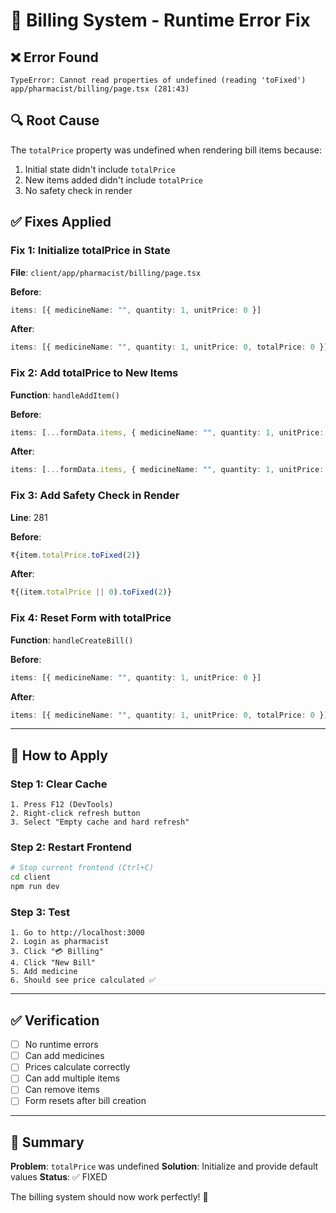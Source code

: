 # 🔧 Billing System - Runtime Error Fix

## ❌ Error Found
```
TypeError: Cannot read properties of undefined (reading 'toFixed')
app/pharmacist/billing/page.tsx (281:43)
```

## 🔍 Root Cause
The `totalPrice` property was undefined when rendering bill items because:
1. Initial state didn't include `totalPrice`
2. New items added didn't include `totalPrice`
3. No safety check in render

## ✅ Fixes Applied

### Fix 1: Initialize totalPrice in State
**File**: `client/app/pharmacist/billing/page.tsx`

**Before**:
```typescript
items: [{ medicineName: "", quantity: 1, unitPrice: 0 }]
```

**After**:
```typescript
items: [{ medicineName: "", quantity: 1, unitPrice: 0, totalPrice: 0 }]
```

### Fix 2: Add totalPrice to New Items
**Function**: `handleAddItem()`

**Before**:
```typescript
items: [...formData.items, { medicineName: "", quantity: 1, unitPrice: 0 }]
```

**After**:
```typescript
items: [...formData.items, { medicineName: "", quantity: 1, unitPrice: 0, totalPrice: 0 }]
```

### Fix 3: Add Safety Check in Render
**Line**: 281

**Before**:
```typescript
₹{item.totalPrice.toFixed(2)}
```

**After**:
```typescript
₹{(item.totalPrice || 0).toFixed(2)}
```

### Fix 4: Reset Form with totalPrice
**Function**: `handleCreateBill()`

**Before**:
```typescript
items: [{ medicineName: "", quantity: 1, unitPrice: 0 }]
```

**After**:
```typescript
items: [{ medicineName: "", quantity: 1, unitPrice: 0, totalPrice: 0 }]
```

---

## 🚀 How to Apply

### Step 1: Clear Cache
```
1. Press F12 (DevTools)
2. Right-click refresh button
3. Select "Empty cache and hard refresh"
```

### Step 2: Restart Frontend
```bash
# Stop current frontend (Ctrl+C)
cd client
npm run dev
```

### Step 3: Test
```
1. Go to http://localhost:3000
2. Login as pharmacist
3. Click "💳 Billing"
4. Click "New Bill"
5. Add medicine
6. Should see price calculated ✅
```

---

## ✅ Verification

- [ ] No runtime errors
- [ ] Can add medicines
- [ ] Prices calculate correctly
- [ ] Can add multiple items
- [ ] Can remove items
- [ ] Form resets after bill creation

---

## 📝 Summary

**Problem**: `totalPrice` was undefined
**Solution**: Initialize and provide default values
**Status**: ✅ FIXED

The billing system should now work perfectly! 🎉

